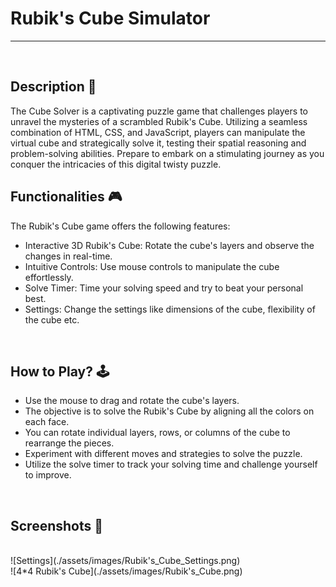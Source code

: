# Rubik's Cube Simulator

---

<br>

## Description 📃

The Cube Solver is a captivating puzzle game that challenges players to unravel the mysteries of a scrambled Rubik's Cube. Utilizing a seamless combination of HTML, CSS, and JavaScript, players can manipulate the virtual cube and strategically solve it, testing their spatial reasoning and problem-solving abilities. Prepare to embark on a stimulating journey as you conquer the intricacies of this digital twisty puzzle.

## Functionalities 🎮

The Rubik's Cube game offers the following features:

- Interactive 3D Rubik's Cube: Rotate the cube's layers and observe the changes in real-time.
- Intuitive Controls: Use mouse controls to manipulate the cube effortlessly.
- Solve Timer: Time your solving speed and try to beat your personal best.
- Settings: Change the settings like dimensions of the cube, flexibility of the cube etc.

<br>

## How to Play? 🕹️

- Use the mouse to drag and rotate the cube's layers.
- The objective is to solve the Rubik's Cube by aligning all the colors on each face.
- You can rotate individual layers, rows, or columns of the cube to rearrange the pieces.
- Experiment with different moves and strategies to solve the puzzle.
- Utilize the solve timer to track your solving time and challenge yourself to improve.

<br>

## Screenshots 📸

<br>
![Settings](./assets/images/Rubik's_Cube_Settings.png)
<br>
![4*4 Rubik's Cube](./assets/images/Rubik's_Cube.png)
